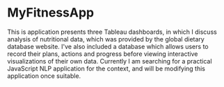 # MyFitnessApp
This is application presents three Tableau dashboards, in which I discuss analysis of nutritional data, which was provided by the global dietary database website. I've also included a database which allows users to record their plans, actions and progress before viewing interactive visualizations of their own data. Currently I am searching for a practical JavaScript NLP application for the context, and will be modifying this application once suitable.
